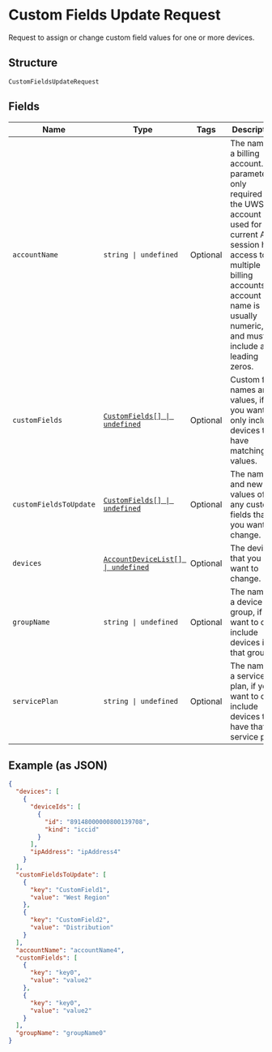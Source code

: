 
# Custom Fields Update Request

Request to assign or change custom field values for one or more devices.

## Structure

`CustomFieldsUpdateRequest`

## Fields

| Name | Type | Tags | Description |
|  --- | --- | --- | --- |
| `accountName` | `string \| undefined` | Optional | The name of a billing account.This parameter is only required if the UWS account used for the current API session has access to multiple billing accounts.An account name is usually numeric, and must include any leading zeros. |
| `customFields` | [`CustomFields[] \| undefined`](../../doc/models/custom-fields.md) | Optional | Custom field names and values, if you want to only include devices that have matching values. |
| `customFieldsToUpdate` | [`CustomFields[] \| undefined`](../../doc/models/custom-fields.md) | Optional | The names and new values of any custom fields that you want to change. |
| `devices` | [`AccountDeviceList[] \| undefined`](../../doc/models/account-device-list.md) | Optional | The devices that you want to change. |
| `groupName` | `string \| undefined` | Optional | The name of a device group, if you want to only include devices in that group. |
| `servicePlan` | `string \| undefined` | Optional | The name of a service plan, if you want to only include devices that have that service plan. |

## Example (as JSON)

```json
{
  "devices": [
    {
      "deviceIds": [
        {
          "id": "89148000000800139708",
          "kind": "iccid"
        }
      ],
      "ipAddress": "ipAddress4"
    }
  ],
  "customFieldsToUpdate": [
    {
      "key": "CustomField1",
      "value": "West Region"
    },
    {
      "key": "CustomField2",
      "value": "Distribution"
    }
  ],
  "accountName": "accountName4",
  "customFields": [
    {
      "key": "key0",
      "value": "value2"
    },
    {
      "key": "key0",
      "value": "value2"
    }
  ],
  "groupName": "groupName0"
}
```

